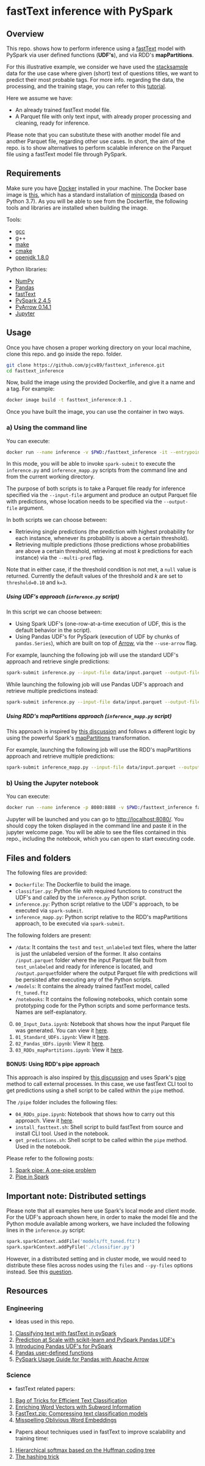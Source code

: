 # fastText inference with PySpark 

## Overview

This repo. shows how to perform  inference using a [fastText](https://fasttext.cc/) model with PySpark via user defined functions (**UDF's**), and via RDD's **mapPartitions**.

For this illustrative example, we consider we have used the [stacksample](https://www.kaggle.com/stackoverflow/stacksample)  data for the use case where given (short) text of questions titles, we want to predict their most probable tags. For more info. regarding the data, the processing, and the training stage, you can refer to this [tutorial](https://github.com/pjcv89/AutoTag/).

Here we assume we have:

- An already trained fastText model file.
- A Parquet file with only text input, with already proper processing and cleaning, ready for inference.

Please note that you can substitute these with another model file and another Parquet file, regarding other use cases. In short, the aim of the repo. is to show alternatives to perform scalable inference on the Parquet file using a fastText model file through PySpark.

## Requirements

Make sure you have [Docker](https://www.docker.com/get-started) installed in your machine. The Docker base image is [this](https://hub.docker.com/r/continuumio/miniconda3), which has a standard installation of [miniconda](https://docs.conda.io/en/latest/miniconda.html) (based on Python 3.7). As you will be able to see from the Dockerfile, the following tools and libraries are installed when building the image.

Tools:

- [gcc](https://gcc.gnu.org/)
- g++
- [make](https://www.gnu.org/software/make/)
- [cmake](https://cmake.org/)
- [openjdk 1.8.0](https://anaconda.org/anaconda/openjdk)

Python libraries:

- [NumPy](https://pypi.org/project/numpy/)
- [Pandas](https://pypi.org/project/pandas/)
- [fastText](https://pypi.org/project/fasttext/)
- [PySpark 2.4.5](https://pypi.org/project/pyspark/)
- [PyArrow 0.14.1](https://pypi.org/project/pyarrow/0.14.1/)
- [Jupyter](https://pypi.org/project/jupyter/)

## Usage 

Once you have chosen a proper working directory on your local machine, clone this repo. and go inside the repo. folder.

```bash
git clone https://github.com/pjcv89/fasttext_inference.git
cd fasttext_inference 
```

Now, build the image using the provided Dockerfile, and give it a name and a tag. For example:

```bash
docker image build -t fasttext_inference:0.1 .
```

Once you have built the image, you can use the container in two ways. 

### a) Using the command line

You can execute: 
```bash
docker run --name inference -v $PWD:/fasttext_inference -it --entrypoint=/bin/bash fasttext_inference:0.1
```
In this mode, you will be able to invoke `spark-submit` to execute the `inference.py` and `inference_mapp.py` scripts from the command line and from the current working directory.

The purpose of both scripts is to take a Parquet file ready for inference specified via the `--input-file` argument and produce an output Parquet file with predictions, whose location needs to be specified via the `--output-file` argument.

In both scripts we can choose between:
- Retrieving single predictions (the prediction with highest probability for each instance, whenever its probability is above a certain threshold). 
-  Retrieving multiple predictions (those predictions whose probabilities are above a certain threshold, retrieving at most *k* predictions for each instance) via the `--multi-pred` flag. 

Note that in either case, if the threshold condition is not met, a `null` value is returned. Currently the default values of the threshold and *k* are set to `threshold=0.10` and `k=3`.

##### Using UDF's approach  (`inference.py` script)

In this script we can choose between:

- Using Spark UDF's (one-row-at-a-time execution of UDF, this is the default behavior in the script).
- Using Pandas UDF's for PySpark (execution of UDF by chunks of `pandas.Series`), which are built on top of [Arrow](https://arrow.apache.org/), via the `--use-arrow` flag. 

For example, launching the following job will use the standard UDF's approach and retrieve single predictions: 

```bash
spark-submit inference.py --input-file data/input.parquet --output-file data/output.parquet
```

While launching the following job will use Pandas UDF's approach and retrieve multiple predictions instead:

```bash
spark-submit inference.py --input-file data/input.parquet --output-file data/output.parquet --use-arrow --multi-pred
```

##### Using RDD's mapPartitions approach  (`inference_mapp.py` script)

This approach is inspired by [this discussion](https://www.facebook.com/groups/1174547215919768/?comment_id=2913166652057807&comment_tracking=%7B%22tn%22%3A%22R%22%7D&post_id=2913128998728239) and follows a different logic by using the powerful Spark's [mapPartitions](https://medium.com/@ajaygupta.hbti/apache-spark-mappartitions-a-powerful-narrow-data-transformation-d635964526d6) transformation.

For example, launching the following job will use the RDD's mapPartitions approach and retrieve multiple predictions:

```bash
spark-submit inference_mapp.py --input-file data/input.parquet --output-file data/output.parquet --multi-pred
```

### b) Using the Jupyter notebook

You can execute:
```bash
docker run --name inference -p 8080:8888 -v $PWD:/fasttext_inference fasttext_inference:0.1
```
Jupyter will be launched and you can go to [http://localhost:8080/](http://localhost:8080/). You should copy the token displayed in the command line and paste it in the jupyter welcome page. You will be able to see the files contained in this repo., including the notebook, which you can open to start executing code.

## Files and folders

The following files are provided:

- ``Dockerfile``: The Dockerfile to build the image.
- ``classifier.py``: Python file with required functions to construct the UDF's and called by the ``inference.py`` Python script.
- ``inference.py``: Python script relative to the UDF's approach, to be executed via `spark-submit`.
- ``inference_mapp.py``: Python script relative to the RDD's mapPartitions approach, to be executed via `spark-submit`.

The following folders are present:
- `/data`: It contains the  `test` and `test_unlabeled` text files, where the latter is just the unlabeled version of the former. It also contains `/input.parquet` folder where the input Parquet file built from `test_unlabeled` and ready for inference is located, and `/output.parquet`folder where the output Parquet file  with predictions will be persisted after executing any of the Python scripts.
- `/models`: It contains the already trained fastText model, called `ft_tuned.ftz`
- `/notebooks`: It contains the following notebooks, which contain some prototyping code for the Python scripts and some performance tests. Names are self-explanatory.

0. ``00_Input_Data.ipynb``: Notebook that shows how the input Parquet file was generated. You can view it [here](https://github.com/pjcv89/fasttext_inference/blob/master/notebooks/00_Input_Data.ipynb).
1. ``01_Standard_UDFs.ipynb``: View it [here](https://nbviewer.jupyter.org/github/pjcv89/fasttext_inference/blob/master/notebooks/01_Standard_UDFs.ipynb).
2. ``02_Pandas_UDFs.ipynb``: View it [here](https://nbviewer.jupyter.org/github/pjcv89/fasttext_inference/blob/master/notebooks/02_Pandas_UDFs.ipynb).
3. ``03_RDDs_mapPartitions.ipynb``: View it [here](https://nbviewer.jupyter.org/github/pjcv89/fasttext_inference/blob/master/notebooks/03_RDDs_mapPartitions.ipynb).

#### **BONUS**: Using RDD's pipe approach 

This approach is also inspired by [this discussion](https://www.facebook.com/groups/1174547215919768/?comment_id=2913166652057807&comment_tracking=%7B%22tn%22%3A%22R%22%7D&post_id=2913128998728239) and uses Spark's [pipe](https://spark.apache.org/docs/latest/api/python/pyspark.html#pyspark.RDD.pipe) method to call external processes. In this case, we use fastText CLI tool to get predictions using a shell script to be called within the `pipe` method. 

The `/pipe` folder includes the following files:

- `04_RDDs_pipe.ipynb`: Notebook that shows how to carry out this approach. View it [here](https://nbviewer.jupyter.org/github/pjcv89/fasttext_inference/blob/master/pipe/04_RDDs_pipe.ipynb).
- `install_fasttext.sh`: Shell script to build fastText from source and install CLI tool. Used in the notebook.
- `get_predictions.sh`: Shell script to be called within the `pipe` method. Used in the notebook.

Please refer to the following posts:

1. [Spark pipe: A one-pipe problem](https://bit.ly/2xMMtqj)
2. [Pipe in Spark](http://blog.madhukaraphatak.com/pipe-in-spark/)

## Important note: Distributed settings

Please note that all examples here use Spark's local mode and client mode. For the UDF's approach shown here, in order to make the model file and the Python module available among workers, we have included the following lines in the `inference.py` script:

```python
spark.sparkContext.addFile('models/ft_tuned.ftz')
spark.sparkContext.addPyFile('./classifier.py')
```

However, in a distributed setting and in cluster mode, we would need to distribute these files across nodes using the `files` and `--py-files` options instead. See this [question](https://stackoverflow.com/questions/38879478/sparkcontext-addfile-vs-spark-submit-files).

## Resources

### Engineering

- Ideas used in this repo.
1. [Classifying text with fastText in pySpark](https://www.futurice.com/blog/classifying-text-with-fasttext-in-pyspark)
2. [Prediction at Scale with scikit-learn and PySpark Pandas UDF's](https://medium.com/civis-analytics/prediction-at-scale-with-scikit-learn-and-pyspark-pandas-udfs-51d5ebfb2cd8)
3. [Introducing Pandas UDF's for PySpark](https://databricks.com/blog/2017/10/30/introducing-vectorized-udfs-for-pyspark.html)
4. [Pandas user-defined functions](https://docs.databricks.com/spark/latest/spark-sql/udf-python-pandas.html#pandas-user-defined-functions)
5. [PySpark Usage Guide for Pandas with Apache Arrow](https://spark.apache.org/docs/latest/sql-pyspark-pandas-with-arrow.html)

### Science

- fastText related papers:

1. [Bag of Tricks for Efficient Text Classification](https://arxiv.org/abs/1607.01759)
2. [Enriching Word Vectors with Subword Information](https://arxiv.org/abs/1607.04606)
3. [FastText.zip: Compressing text classification models](https://arxiv.org/abs/1612.03651)
4. [Misspelling Oblivious Word Embeddings](https://arxiv.org/abs/1905.09755)

- Papers about techniques used in fastText to improve scalability and training time:

1. [Hierarchical softmax based on the Huffman coding tree](https://arxiv.org/abs/1301.3781)
2. [The hashing trick](https://arxiv.org/abs/0902.2206)